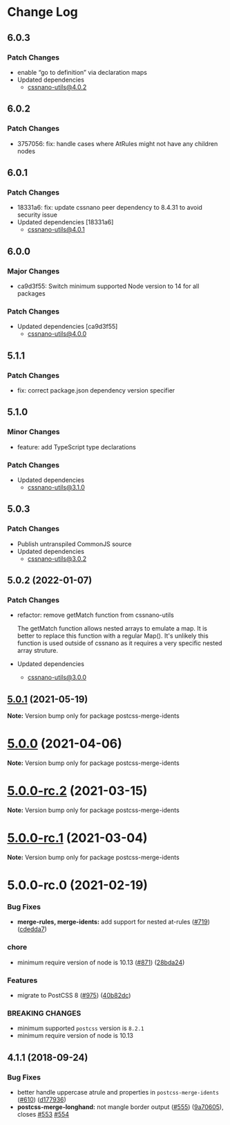 # Change Log

## 6.0.3

### Patch Changes

- enable “go to definition” via declaration maps
- Updated dependencies
  - cssnano-utils@4.0.2

## 6.0.2

### Patch Changes

- 3757056: fix: handle cases where AtRules might not have any children nodes

## 6.0.1

### Patch Changes

- 18331a6: fix: update cssnano peer dependency to 8.4.31 to avoid security issue
- Updated dependencies [18331a6]
  - cssnano-utils@4.0.1

## 6.0.0

### Major Changes

- ca9d3f55: Switch minimum supported Node version to 14 for all packages

### Patch Changes

- Updated dependencies [ca9d3f55]
  - cssnano-utils@4.0.0

## 5.1.1

### Patch Changes

- fix: correct package.json dependency version specifier

## 5.1.0

### Minor Changes

- feature: add TypeScript type declarations

### Patch Changes

- Updated dependencies
  - cssnano-utils@3.1.0

## 5.0.3

### Patch Changes

- Publish untranspiled CommonJS source
- Updated dependencies
  - cssnano-utils@3.0.2

## 5.0.2 (2022-01-07)

### Patch Changes

- refactor: remove getMatch function from cssnano-utils

  The getMatch function allows nested arrays to emulate a map.
  It is better to replace this function with a regular Map().
  It's unlikely this function is used outside of cssnano as it requires
  a very specific nested array struture.

- Updated dependencies
  - cssnano-utils@3.0.0

## [5.0.1](https://github.com/cssnano/cssnano/compare/postcss-merge-idents@5.0.0...postcss-merge-idents@5.0.1) (2021-05-19)

**Note:** Version bump only for package postcss-merge-idents

# [5.0.0](https://github.com/cssnano/cssnano/compare/postcss-merge-idents@5.0.0-rc.2...postcss-merge-idents@5.0.0) (2021-04-06)

**Note:** Version bump only for package postcss-merge-idents

# [5.0.0-rc.2](https://github.com/cssnano/cssnano/compare/postcss-merge-idents@5.0.0-rc.1...postcss-merge-idents@5.0.0-rc.2) (2021-03-15)

**Note:** Version bump only for package postcss-merge-idents

# [5.0.0-rc.1](https://github.com/cssnano/cssnano/compare/postcss-merge-idents@5.0.0-rc.0...postcss-merge-idents@5.0.0-rc.1) (2021-03-04)

**Note:** Version bump only for package postcss-merge-idents

# 5.0.0-rc.0 (2021-02-19)

### Bug Fixes

- **merge-rules, merge-idents:** add support for nested at-rules ([#719](https://github.com/cssnano/cssnano/issues/719)) ([cdedda7](https://github.com/cssnano/cssnano/commit/cdedda7f9d67873d872add044ad34c91616579f3))

### chore

- minimum require version of node is 10.13 ([#871](https://github.com/cssnano/cssnano/issues/871)) ([28bda24](https://github.com/cssnano/cssnano/commit/28bda243e32ce3ba89b3c358a5f78727b3732f11))

### Features

- migrate to PostCSS 8 ([#975](https://github.com/cssnano/cssnano/issues/975)) ([40b82dc](https://github.com/cssnano/cssnano/commit/40b82dca7f53ac02cd4fe62846dec79b898ccb49))

### BREAKING CHANGES

- minimum supported `postcss` version is `8.2.1`
- minimum require version of node is 10.13

## 4.1.1 (2018-09-24)

### Bug Fixes

- better handle uppercase atrule and properties in `postcss-merge-idents` ([#610](https://github.com/cssnano/cssnano/issues/610)) ([d177936](https://github.com/cssnano/cssnano/commit/d177936b2656ad286490bedc3c4ab9773a63e5bc))
- **postcss-merge-longhand:** not mangle border output ([#555](https://github.com/cssnano/cssnano/issues/555)) ([9a70605](https://github.com/cssnano/cssnano/commit/9a706050b621e7795a9bf74eb7110b5c81804ffe)), closes [#553](https://github.com/cssnano/cssnano/issues/553) [#554](https://github.com/cssnano/cssnano/issues/554)

